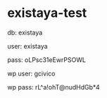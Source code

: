 # existaya-test

db: existaya


user: existaya


pass: oLPsc31eEwrPSOWL



wp user: gcivico


wp pass: rL^a!ohT@nudHdGb*4


